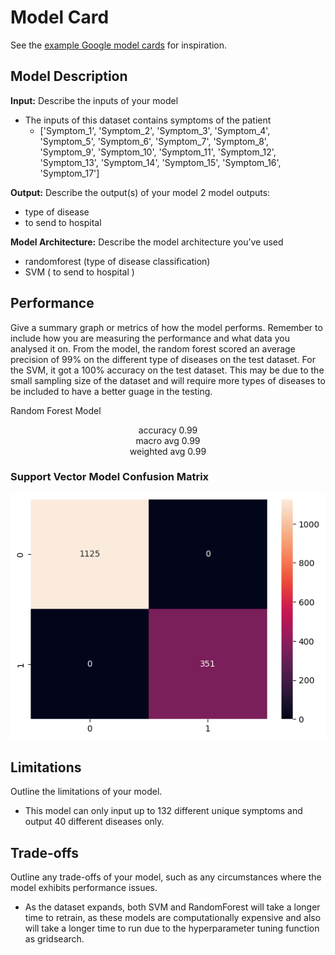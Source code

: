 # Model Card

See the [example Google model cards](https://modelcards.withgoogle.com/model-reports) for inspiration. 

## Model Description

**Input:** Describe the inputs of your model 
- The inputs of this dataset contains symptoms of the patient
    - ['Symptom_1', 'Symptom_2', 'Symptom_3', 'Symptom_4',
    'Symptom_5', 'Symptom_6', 'Symptom_7', 'Symptom_8', 'Symptom_9',
    'Symptom_10', 'Symptom_11', 'Symptom_12', 'Symptom_13', 'Symptom_14',
    'Symptom_15', 'Symptom_16', 'Symptom_17']

**Output:** Describe the output(s) of your model
2 model outputs:
- type of disease
- to send to hospital

**Model Architecture:** Describe the model architecture you’ve used
- randomforest (type of disease classification)
- SVM ( to send to hospital )

## Performance

Give a summary graph or metrics of how the model performs. Remember to include how you are measuring the performance and what data you analysed it on. 
From the model, the random forest scored an average precision of 99% on the different type of diseases on the test dataset. For the SVM, it got a 100% accuracy on the test dataset. This may be due to the small sampling size of the dataset and will require more types of diseases to be included to have a better guage in the testing.

Random Forest Model
    <div align="center">                           accuracy                           0.99  </div>
    <div align="center">                              macro avg                           0.99 </div>
    <div align="center">                          weighted avg                           0.99  </div>



### Support Vector Model Confusion Matrix
![Screenshot](image.png)

## Limitations

Outline the limitations of your model.
- This model can only input up to 132 different unique symptoms and output 40 different diseases only.

## Trade-offs

Outline any trade-offs of your model, such as any circumstances where the model exhibits performance issues. 

- As the dataset expands, both SVM and RandomForest will take a longer time to retrain, as these models are computationally expensive and also will take a longer time to run due to the hyperparameter tuning function as gridsearch.
